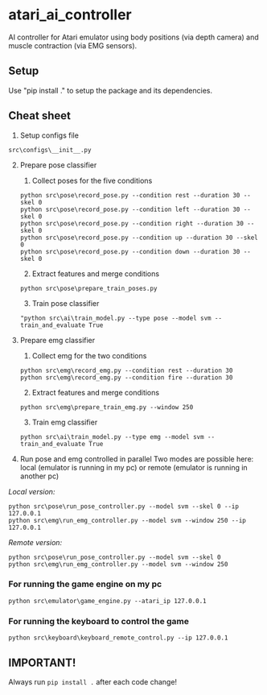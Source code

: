 # atari_ai_controller
AI controller for Atari emulator using body positions (via depth camera) and muscle contraction (via EMG sensors).


## Setup

Use "pip install ." to setup the package and its dependencies.


## Cheat sheet


1. Setup configs file
```
src\configs\__init__.py
```

2. Prepare pose classifier
    1. Collect poses for the five conditions
    ```
    python src\pose\record_pose.py --condition rest --duration 30 --skel 0
    python src\pose\record_pose.py --condition left --duration 30 --skel 0
    python src\pose\record_pose.py --condition right --duration 30 --skel 0
    python src\pose\record_pose.py --condition up --duration 30 --skel 0
    python src\pose\record_pose.py --condition down --duration 30 --skel 0
    ```

    2. Extract features and merge conditions
    ```
    python src\pose\prepare_train_poses.py
    ```

    3. Train pose classifier
    ```
    "python src\ai\train_model.py --type pose --model svm --train_and_evaluate True
    ```

3. Prepare emg classifier
    1. Collect emg for the two conditions
    ```
    python src\emg\record_emg.py --condition rest --duration 30
    python src\emg\record_emg.py --condition fire --duration 30
    ```

    2. Extract features and merge conditions
    ```
    python src\emg\prepare_train_emg.py --window 250
    ```

    3. Train emg classifier
    ```
    python src\ai\train_model.py --type emg --model svm --train_and_evaluate True
    ```
4. Run pose and emg controlled in parallel
Two modes are possible here: local (emulator is running in my pc) or remote (emulator is running in another pc)

*Local version:*
```
python src\pose\run_pose_controller.py --model svm --skel 0 --ip 127.0.0.1
python src\emg\run_emg_controller.py --model svm --window 250 --ip 127.0.0.1
```

*Remote version:*
```
python src\pose\run_pose_controller.py --model svm --skel 0
python src\emg\run_emg_controller.py --model svm --window 250 
```

### For running the game engine on my pc

```
python src\emulator\game_engine.py --atari_ip 127.0.0.1
```

### For running the keyboard to control the game
```
python src\keyboard\keyboard_remote_control.py --ip 127.0.0.1
```

## IMPORTANT!

Always run ``` pip install . ``` after each code change!
